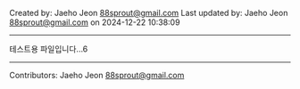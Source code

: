 <!-- BEGIN INFO -->

Created by: Jaeho Jeon <88sprout@gmail.com>
Last updated by: Jaeho Jeon <88sprout@gmail.com> on 2024-12-22 10:38:09

---

<!-- END INFO -->

테스트용 파일입니다...6
<!-- BEGIN FOOTER -->
---

Contributors: Jaeho Jeon <88sprout@gmail.com>
<!-- END FOOTER -->
